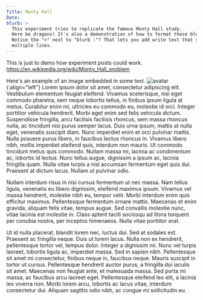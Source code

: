 ```yaml
---
Title: Monty Hall
Date:
blurb: >
  This experiment tries to replicate the famous Monty Hall study. 
  Here be dragons! It's also a demonstration of how to format these blurbs.
  Notice the ">" next to "blurb :"? That lets you add write text that spans 
  multiple lines.
---
```


This is just to demo how experiment posts could work.
<https://en.wikipedia.org/wiki/Monty_Hall_problem>

Here's an example of an image embedded in some text. ![avatar]({filename}/images/sol_avatar.png){:align="left"}
Lorem ipsum dolor sit amet, consectetur adipiscing elit. Vestibulum elementum feugiat eleifend. Vivamus scelerisque, nisi eget commodo pharetra, sem neque lobortis tellus, in finibus ipsum ligula at metus. Curabitur enim mi, ultricies eu commodo eu, molestie id orci. Integer porttitor vehicula hendrerit. Morbi eget enim sed felis vehicula dictum. Suspendisse fringilla, arcu facilisis facilisis rhoncus, sem massa rhoncus nulla, ac tincidunt nisi purus semper lacus. Duis urna ipsum, mattis at nulla eget, venenatis suscipit diam. Nunc imperdiet enim et orci pulvinar mattis. Nulla posuere purus libero, in faucibus lectus rhoncus in. Vivamus libero nibh, mollis imperdiet eleifend quis, interdum non mauris. Ut commodo tincidunt metus quis commodo. Nullam massa mi, lacinia ac condimentum ac, lobortis id lectus. Nunc tellus augue, dignissim a ipsum ac, lacinia fringilla quam. Nulla vitae turpis a nisl accumsan fermentum eget quis dui. Praesent at dictum lacus. Nullam ut pulvinar odio.

Nullam interdum risus in nisi cursus fermentum ut nec massa. Nam tellus ligula, venenatis eu libero dignissim, eleifend maximus ipsum. Vivamus vel massa hendrerit, molestie nibh eu, tempor velit. Morbi interdum enim quis efficitur maximus. Pellentesque fermentum ornare mattis. Maecenas et enim gravida, aliquam felis vitae, tempus augue. Sed convallis molestie nunc, vitae lacinia est molestie in. Class aptent taciti sociosqu ad litora torquent per conubia nostra, per inceptos himenaeos. Nulla vitae porttitor erat.

Ut id nulla placerat, blandit lorem nec, luctus dui. Sed at sodales est. Praesent ac fringilla neque. Duis ut lorem lacus. Nulla non ex hendrerit, pellentesque tortor vel, tempus dolor. Integer a dignissim mi. Nunc vel turpis laoreet, lobortis ligula ac, imperdiet massa. Sed in sapien nibh. Pellentesque sit amet mi consectetur, finibus neque in, faucibus neque. Mauris suscipit in tortor ut cursus. Pellentesque hendrerit auctor purus, a fringilla dui iaculis sit amet. Maecenas non feugiat ante, et malesuada massa. Sed porta mi massa, ac faucibus arcu laoreet eget. Pellentesque eleifend leo elit, a lacinia leo viverra non. Morbi lorem arcu, lobortis ac lacus vitae, interdum consectetur dui. Aliquam sagittis odio nibh, ac congue mi sollicitudin eu. 
